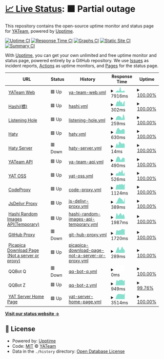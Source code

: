 # [📈 Live Status](https://status.yatserver.com): <!--live status--> **🟧 Partial outage**

This repository contains the open-source uptime monitor and status page for [YATeam](https://www.yateam.cc), powered by [Upptime](https://github.com/upptime/upptime).

[![Uptime CI](https://github.com/YAT-Publish/status/workflows/Uptime%20CI/badge.svg)](https://github.com/YAT-Publish/status/actions?query=workflow%3A%22Uptime+CI%22)
[![Response Time CI](https://github.com/YAT-Publish/status/workflows/Response%20Time%20CI/badge.svg)](https://github.com/YAT-Publish/status/actions?query=workflow%3A%22Response+Time+CI%22)
[![Graphs CI](https://github.com/YAT-Publish/status/workflows/Graphs%20CI/badge.svg)](https://github.com/YAT-Publish/status/actions?query=workflow%3A%22Graphs+CI%22)
[![Static Site CI](https://github.com/YAT-Publish/status/workflows/Static%20Site%20CI/badge.svg)](https://github.com/YAT-Publish/status/actions?query=workflow%3A%22Static+Site+CI%22)
[![Summary CI](https://github.com/YAT-Publish/status/workflows/Summary%20CI/badge.svg)](https://github.com/YAT-Publish/status/actions?query=workflow%3A%22Summary+CI%22)

With [Upptime](https://upptime.js.org), you can get your own unlimited and free uptime monitor and status page, powered entirely by a GitHub repository. We use [Issues](https://github.com/YAT-Publish/status/issues) as incident reports, [Actions](https://github.com/YAT-Publish/status/actions) as uptime monitors, and [Pages](https://status.yatserver.com) for the status page.

<!--start: status pages-->
<!-- This summary is generated by Upptime (https://github.com/upptime/upptime) -->
<!-- Do not edit this manually, your changes will be overwritten -->
<!-- prettier-ignore -->
| URL | Status | History | Response Time | Uptime |
| --- | ------ | ------- | ------------- | ------ |
| <img alt="" src="https://img.yateam.cc/img/2023/10/16/favicon7005329596a0b1b1.png" height="13"> [YATeam Web](https://www.yateam.cc) | 🟩 Up | [ya-team-web.yml](https://github.com/YAT-Publish/status/commits/HEAD/history/ya-team-web.yml) | <details><summary><img alt="Response time graph" src="./graphs/ya-team-web/response-time-week.png" height="20"> 7916ms</summary><br><a href="https://status.yatserver.com/history/ya-team-web"><img alt="Response time 835" src="https://img.shields.io/endpoint?url=https%3A%2F%2Fraw.githubusercontent.com%2FYAT-Publish%2Fstatus%2FHEAD%2Fapi%2Fya-team-web%2Fresponse-time.json"></a><br><a href="https://status.yatserver.com/history/ya-team-web"><img alt="24-hour response time 5686" src="https://img.shields.io/endpoint?url=https%3A%2F%2Fraw.githubusercontent.com%2FYAT-Publish%2Fstatus%2FHEAD%2Fapi%2Fya-team-web%2Fresponse-time-day.json"></a><br><a href="https://status.yatserver.com/history/ya-team-web"><img alt="7-day response time 7916" src="https://img.shields.io/endpoint?url=https%3A%2F%2Fraw.githubusercontent.com%2FYAT-Publish%2Fstatus%2FHEAD%2Fapi%2Fya-team-web%2Fresponse-time-week.json"></a><br><a href="https://status.yatserver.com/history/ya-team-web"><img alt="30-day response time 4890" src="https://img.shields.io/endpoint?url=https%3A%2F%2Fraw.githubusercontent.com%2FYAT-Publish%2Fstatus%2FHEAD%2Fapi%2Fya-team-web%2Fresponse-time-month.json"></a><br><a href="https://status.yatserver.com/history/ya-team-web"><img alt="1-year response time 835" src="https://img.shields.io/endpoint?url=https%3A%2F%2Fraw.githubusercontent.com%2FYAT-Publish%2Fstatus%2FHEAD%2Fapi%2Fya-team-web%2Fresponse-time-year.json"></a></details> | <details><summary><a href="https://status.yatserver.com/history/ya-team-web">100.00%</a></summary><a href="https://status.yatserver.com/history/ya-team-web"><img alt="All-time uptime 93.95%" src="https://img.shields.io/endpoint?url=https%3A%2F%2Fraw.githubusercontent.com%2FYAT-Publish%2Fstatus%2FHEAD%2Fapi%2Fya-team-web%2Fuptime.json"></a><br><a href="https://status.yatserver.com/history/ya-team-web"><img alt="24-hour uptime 100.00%" src="https://img.shields.io/endpoint?url=https%3A%2F%2Fraw.githubusercontent.com%2FYAT-Publish%2Fstatus%2FHEAD%2Fapi%2Fya-team-web%2Fuptime-day.json"></a><br><a href="https://status.yatserver.com/history/ya-team-web"><img alt="7-day uptime 100.00%" src="https://img.shields.io/endpoint?url=https%3A%2F%2Fraw.githubusercontent.com%2FYAT-Publish%2Fstatus%2FHEAD%2Fapi%2Fya-team-web%2Fuptime-week.json"></a><br><a href="https://status.yatserver.com/history/ya-team-web"><img alt="30-day uptime 75.04%" src="https://img.shields.io/endpoint?url=https%3A%2F%2Fraw.githubusercontent.com%2FYAT-Publish%2Fstatus%2FHEAD%2Fapi%2Fya-team-web%2Fuptime-month.json"></a><br><a href="https://status.yatserver.com/history/ya-team-web"><img alt="1-year uptime 93.95%" src="https://img.shields.io/endpoint?url=https%3A%2F%2Fraw.githubusercontent.com%2FYAT-Publish%2Fstatus%2FHEAD%2Fapi%2Fya-team-web%2Fuptime-year.json"></a></details>
| <img alt="" src="https://img.yateam.cc/img/2023/10/11/hashid59ff7816f045287ad29011a2a630e77.png" height="13"> [Hashi(橋)](https://hi.hashi.icu) | 🟩 Up | [hashi.yml](https://github.com/YAT-Publish/status/commits/HEAD/history/hashi.yml) | <details><summary><img alt="Response time graph" src="./graphs/hashi/response-time-week.png" height="20"> 302ms</summary><br><a href="https://status.yatserver.com/history/hashi"><img alt="Response time 505" src="https://img.shields.io/endpoint?url=https%3A%2F%2Fraw.githubusercontent.com%2FYAT-Publish%2Fstatus%2FHEAD%2Fapi%2Fhashi%2Fresponse-time.json"></a><br><a href="https://status.yatserver.com/history/hashi"><img alt="24-hour response time 387" src="https://img.shields.io/endpoint?url=https%3A%2F%2Fraw.githubusercontent.com%2FYAT-Publish%2Fstatus%2FHEAD%2Fapi%2Fhashi%2Fresponse-time-day.json"></a><br><a href="https://status.yatserver.com/history/hashi"><img alt="7-day response time 302" src="https://img.shields.io/endpoint?url=https%3A%2F%2Fraw.githubusercontent.com%2FYAT-Publish%2Fstatus%2FHEAD%2Fapi%2Fhashi%2Fresponse-time-week.json"></a><br><a href="https://status.yatserver.com/history/hashi"><img alt="30-day response time 388" src="https://img.shields.io/endpoint?url=https%3A%2F%2Fraw.githubusercontent.com%2FYAT-Publish%2Fstatus%2FHEAD%2Fapi%2Fhashi%2Fresponse-time-month.json"></a><br><a href="https://status.yatserver.com/history/hashi"><img alt="1-year response time 505" src="https://img.shields.io/endpoint?url=https%3A%2F%2Fraw.githubusercontent.com%2FYAT-Publish%2Fstatus%2FHEAD%2Fapi%2Fhashi%2Fresponse-time-year.json"></a></details> | <details><summary><a href="https://status.yatserver.com/history/hashi">100.00%</a></summary><a href="https://status.yatserver.com/history/hashi"><img alt="All-time uptime 98.78%" src="https://img.shields.io/endpoint?url=https%3A%2F%2Fraw.githubusercontent.com%2FYAT-Publish%2Fstatus%2FHEAD%2Fapi%2Fhashi%2Fuptime.json"></a><br><a href="https://status.yatserver.com/history/hashi"><img alt="24-hour uptime 100.00%" src="https://img.shields.io/endpoint?url=https%3A%2F%2Fraw.githubusercontent.com%2FYAT-Publish%2Fstatus%2FHEAD%2Fapi%2Fhashi%2Fuptime-day.json"></a><br><a href="https://status.yatserver.com/history/hashi"><img alt="7-day uptime 100.00%" src="https://img.shields.io/endpoint?url=https%3A%2F%2Fraw.githubusercontent.com%2FYAT-Publish%2Fstatus%2FHEAD%2Fapi%2Fhashi%2Fuptime-week.json"></a><br><a href="https://status.yatserver.com/history/hashi"><img alt="30-day uptime 93.52%" src="https://img.shields.io/endpoint?url=https%3A%2F%2Fraw.githubusercontent.com%2FYAT-Publish%2Fstatus%2FHEAD%2Fapi%2Fhashi%2Fuptime-month.json"></a><br><a href="https://status.yatserver.com/history/hashi"><img alt="1-year uptime 98.78%" src="https://img.shields.io/endpoint?url=https%3A%2F%2Fraw.githubusercontent.com%2FYAT-Publish%2Fstatus%2FHEAD%2Fapi%2Fhashi%2Fuptime-year.json"></a></details>
| <img alt="" src="https://img.yateam.cc/img/2023/10/11/hashid59ff7816f045287ad29011a2a630e77.png" height="13"> [Listening Hole](https://hole.hashi.icu) | 🟩 Up | [listening-hole.yml](https://github.com/YAT-Publish/status/commits/HEAD/history/listening-hole.yml) | <details><summary><img alt="Response time graph" src="./graphs/listening-hole/response-time-week.png" height="20"> 259ms</summary><br><a href="https://status.yatserver.com/history/listening-hole"><img alt="Response time 257" src="https://img.shields.io/endpoint?url=https%3A%2F%2Fraw.githubusercontent.com%2FYAT-Publish%2Fstatus%2FHEAD%2Fapi%2Flistening-hole%2Fresponse-time.json"></a><br><a href="https://status.yatserver.com/history/listening-hole"><img alt="24-hour response time 149" src="https://img.shields.io/endpoint?url=https%3A%2F%2Fraw.githubusercontent.com%2FYAT-Publish%2Fstatus%2FHEAD%2Fapi%2Flistening-hole%2Fresponse-time-day.json"></a><br><a href="https://status.yatserver.com/history/listening-hole"><img alt="7-day response time 259" src="https://img.shields.io/endpoint?url=https%3A%2F%2Fraw.githubusercontent.com%2FYAT-Publish%2Fstatus%2FHEAD%2Fapi%2Flistening-hole%2Fresponse-time-week.json"></a><br><a href="https://status.yatserver.com/history/listening-hole"><img alt="30-day response time 302" src="https://img.shields.io/endpoint?url=https%3A%2F%2Fraw.githubusercontent.com%2FYAT-Publish%2Fstatus%2FHEAD%2Fapi%2Flistening-hole%2Fresponse-time-month.json"></a><br><a href="https://status.yatserver.com/history/listening-hole"><img alt="1-year response time 257" src="https://img.shields.io/endpoint?url=https%3A%2F%2Fraw.githubusercontent.com%2FYAT-Publish%2Fstatus%2FHEAD%2Fapi%2Flistening-hole%2Fresponse-time-year.json"></a></details> | <details><summary><a href="https://status.yatserver.com/history/listening-hole">100.00%</a></summary><a href="https://status.yatserver.com/history/listening-hole"><img alt="All-time uptime 95.77%" src="https://img.shields.io/endpoint?url=https%3A%2F%2Fraw.githubusercontent.com%2FYAT-Publish%2Fstatus%2FHEAD%2Fapi%2Flistening-hole%2Fuptime.json"></a><br><a href="https://status.yatserver.com/history/listening-hole"><img alt="24-hour uptime 100.00%" src="https://img.shields.io/endpoint?url=https%3A%2F%2Fraw.githubusercontent.com%2FYAT-Publish%2Fstatus%2FHEAD%2Fapi%2Flistening-hole%2Fuptime-day.json"></a><br><a href="https://status.yatserver.com/history/listening-hole"><img alt="7-day uptime 100.00%" src="https://img.shields.io/endpoint?url=https%3A%2F%2Fraw.githubusercontent.com%2FYAT-Publish%2Fstatus%2FHEAD%2Fapi%2Flistening-hole%2Fuptime-week.json"></a><br><a href="https://status.yatserver.com/history/listening-hole"><img alt="30-day uptime 86.74%" src="https://img.shields.io/endpoint?url=https%3A%2F%2Fraw.githubusercontent.com%2FYAT-Publish%2Fstatus%2FHEAD%2Fapi%2Flistening-hole%2Fuptime-month.json"></a><br><a href="https://status.yatserver.com/history/listening-hole"><img alt="1-year uptime 95.77%" src="https://img.shields.io/endpoint?url=https%3A%2F%2Fraw.githubusercontent.com%2FYAT-Publish%2Fstatus%2FHEAD%2Fapi%2Flistening-hole%2Fuptime-year.json"></a></details>
| <img alt="" src="https://img.yateam.cc/img/2023/10/11/hashid59ff7816f045287ad29011a2a630e77.png" height="13"> [Haty](https://chat.hashi.sbs/img/element-icons/brands/github.de3b60e.svg) | 🟩 Up | [haty.yml](https://github.com/YAT-Publish/status/commits/HEAD/history/haty.yml) | <details><summary><img alt="Response time graph" src="./graphs/haty/response-time-week.png" height="20"> 630ms</summary><br><a href="https://status.yatserver.com/history/haty"><img alt="Response time 856" src="https://img.shields.io/endpoint?url=https%3A%2F%2Fraw.githubusercontent.com%2FYAT-Publish%2Fstatus%2FHEAD%2Fapi%2Fhaty%2Fresponse-time.json"></a><br><a href="https://status.yatserver.com/history/haty"><img alt="24-hour response time 525" src="https://img.shields.io/endpoint?url=https%3A%2F%2Fraw.githubusercontent.com%2FYAT-Publish%2Fstatus%2FHEAD%2Fapi%2Fhaty%2Fresponse-time-day.json"></a><br><a href="https://status.yatserver.com/history/haty"><img alt="7-day response time 630" src="https://img.shields.io/endpoint?url=https%3A%2F%2Fraw.githubusercontent.com%2FYAT-Publish%2Fstatus%2FHEAD%2Fapi%2Fhaty%2Fresponse-time-week.json"></a><br><a href="https://status.yatserver.com/history/haty"><img alt="30-day response time 646" src="https://img.shields.io/endpoint?url=https%3A%2F%2Fraw.githubusercontent.com%2FYAT-Publish%2Fstatus%2FHEAD%2Fapi%2Fhaty%2Fresponse-time-month.json"></a><br><a href="https://status.yatserver.com/history/haty"><img alt="1-year response time 856" src="https://img.shields.io/endpoint?url=https%3A%2F%2Fraw.githubusercontent.com%2FYAT-Publish%2Fstatus%2FHEAD%2Fapi%2Fhaty%2Fresponse-time-year.json"></a></details> | <details><summary><a href="https://status.yatserver.com/history/haty">100.00%</a></summary><a href="https://status.yatserver.com/history/haty"><img alt="All-time uptime 92.33%" src="https://img.shields.io/endpoint?url=https%3A%2F%2Fraw.githubusercontent.com%2FYAT-Publish%2Fstatus%2FHEAD%2Fapi%2Fhaty%2Fuptime.json"></a><br><a href="https://status.yatserver.com/history/haty"><img alt="24-hour uptime 100.00%" src="https://img.shields.io/endpoint?url=https%3A%2F%2Fraw.githubusercontent.com%2FYAT-Publish%2Fstatus%2FHEAD%2Fapi%2Fhaty%2Fuptime-day.json"></a><br><a href="https://status.yatserver.com/history/haty"><img alt="7-day uptime 100.00%" src="https://img.shields.io/endpoint?url=https%3A%2F%2Fraw.githubusercontent.com%2FYAT-Publish%2Fstatus%2FHEAD%2Fapi%2Fhaty%2Fuptime-week.json"></a><br><a href="https://status.yatserver.com/history/haty"><img alt="30-day uptime 100.00%" src="https://img.shields.io/endpoint?url=https%3A%2F%2Fraw.githubusercontent.com%2FYAT-Publish%2Fstatus%2FHEAD%2Fapi%2Fhaty%2Fuptime-month.json"></a><br><a href="https://status.yatserver.com/history/haty"><img alt="1-year uptime 92.33%" src="https://img.shields.io/endpoint?url=https%3A%2F%2Fraw.githubusercontent.com%2FYAT-Publish%2Fstatus%2FHEAD%2Fapi%2Fhaty%2Fuptime-year.json"></a></details>
| <img alt="" src="https://img.yateam.cc/img/2023/10/11/hashid59ff7816f045287ad29011a2a630e77.png" height="13"> [Haty Server](https://chat.hashi.sbs) | 🟥 Down | [haty-server.yml](https://github.com/YAT-Publish/status/commits/HEAD/history/haty-server.yml) | <details><summary><img alt="Response time graph" src="./graphs/haty-server/response-time-week.png" height="20"> 14ms</summary><br><a href="https://status.yatserver.com/history/haty-server"><img alt="Response time 264" src="https://img.shields.io/endpoint?url=https%3A%2F%2Fraw.githubusercontent.com%2FYAT-Publish%2Fstatus%2FHEAD%2Fapi%2Fhaty-server%2Fresponse-time.json"></a><br><a href="https://status.yatserver.com/history/haty-server"><img alt="24-hour response time 11" src="https://img.shields.io/endpoint?url=https%3A%2F%2Fraw.githubusercontent.com%2FYAT-Publish%2Fstatus%2FHEAD%2Fapi%2Fhaty-server%2Fresponse-time-day.json"></a><br><a href="https://status.yatserver.com/history/haty-server"><img alt="7-day response time 14" src="https://img.shields.io/endpoint?url=https%3A%2F%2Fraw.githubusercontent.com%2FYAT-Publish%2Fstatus%2FHEAD%2Fapi%2Fhaty-server%2Fresponse-time-week.json"></a><br><a href="https://status.yatserver.com/history/haty-server"><img alt="30-day response time 106" src="https://img.shields.io/endpoint?url=https%3A%2F%2Fraw.githubusercontent.com%2FYAT-Publish%2Fstatus%2FHEAD%2Fapi%2Fhaty-server%2Fresponse-time-month.json"></a><br><a href="https://status.yatserver.com/history/haty-server"><img alt="1-year response time 264" src="https://img.shields.io/endpoint?url=https%3A%2F%2Fraw.githubusercontent.com%2FYAT-Publish%2Fstatus%2FHEAD%2Fapi%2Fhaty-server%2Fresponse-time-year.json"></a></details> | <details><summary><a href="https://status.yatserver.com/history/haty-server">100.00%</a></summary><a href="https://status.yatserver.com/history/haty-server"><img alt="All-time uptime 98.52%" src="https://img.shields.io/endpoint?url=https%3A%2F%2Fraw.githubusercontent.com%2FYAT-Publish%2Fstatus%2FHEAD%2Fapi%2Fhaty-server%2Fuptime.json"></a><br><a href="https://status.yatserver.com/history/haty-server"><img alt="24-hour uptime 100.00%" src="https://img.shields.io/endpoint?url=https%3A%2F%2Fraw.githubusercontent.com%2FYAT-Publish%2Fstatus%2FHEAD%2Fapi%2Fhaty-server%2Fuptime-day.json"></a><br><a href="https://status.yatserver.com/history/haty-server"><img alt="7-day uptime 100.00%" src="https://img.shields.io/endpoint?url=https%3A%2F%2Fraw.githubusercontent.com%2FYAT-Publish%2Fstatus%2FHEAD%2Fapi%2Fhaty-server%2Fuptime-week.json"></a><br><a href="https://status.yatserver.com/history/haty-server"><img alt="30-day uptime 100.00%" src="https://img.shields.io/endpoint?url=https%3A%2F%2Fraw.githubusercontent.com%2FYAT-Publish%2Fstatus%2FHEAD%2Fapi%2Fhaty-server%2Fuptime-month.json"></a><br><a href="https://status.yatserver.com/history/haty-server"><img alt="1-year uptime 98.52%" src="https://img.shields.io/endpoint?url=https%3A%2F%2Fraw.githubusercontent.com%2FYAT-Publish%2Fstatus%2FHEAD%2Fapi%2Fhaty-server%2Fuptime-year.json"></a></details>
| <img alt="" src="https://img.yateam.cc/img/2023/10/16/favicon7005329596a0b1b1.png" height="13"> [YATeam API](https://api.yateam.cc) | 🟩 Up | [ya-team-api.yml](https://github.com/YAT-Publish/status/commits/HEAD/history/ya-team-api.yml) | <details><summary><img alt="Response time graph" src="./graphs/ya-team-api/response-time-week.png" height="20"> 490ms</summary><br><a href="https://status.yatserver.com/history/ya-team-api"><img alt="Response time 327" src="https://img.shields.io/endpoint?url=https%3A%2F%2Fraw.githubusercontent.com%2FYAT-Publish%2Fstatus%2FHEAD%2Fapi%2Fya-team-api%2Fresponse-time.json"></a><br><a href="https://status.yatserver.com/history/ya-team-api"><img alt="24-hour response time 414" src="https://img.shields.io/endpoint?url=https%3A%2F%2Fraw.githubusercontent.com%2FYAT-Publish%2Fstatus%2FHEAD%2Fapi%2Fya-team-api%2Fresponse-time-day.json"></a><br><a href="https://status.yatserver.com/history/ya-team-api"><img alt="7-day response time 490" src="https://img.shields.io/endpoint?url=https%3A%2F%2Fraw.githubusercontent.com%2FYAT-Publish%2Fstatus%2FHEAD%2Fapi%2Fya-team-api%2Fresponse-time-week.json"></a><br><a href="https://status.yatserver.com/history/ya-team-api"><img alt="30-day response time 483" src="https://img.shields.io/endpoint?url=https%3A%2F%2Fraw.githubusercontent.com%2FYAT-Publish%2Fstatus%2FHEAD%2Fapi%2Fya-team-api%2Fresponse-time-month.json"></a><br><a href="https://status.yatserver.com/history/ya-team-api"><img alt="1-year response time 327" src="https://img.shields.io/endpoint?url=https%3A%2F%2Fraw.githubusercontent.com%2FYAT-Publish%2Fstatus%2FHEAD%2Fapi%2Fya-team-api%2Fresponse-time-year.json"></a></details> | <details><summary><a href="https://status.yatserver.com/history/ya-team-api">100.00%</a></summary><a href="https://status.yatserver.com/history/ya-team-api"><img alt="All-time uptime 95.04%" src="https://img.shields.io/endpoint?url=https%3A%2F%2Fraw.githubusercontent.com%2FYAT-Publish%2Fstatus%2FHEAD%2Fapi%2Fya-team-api%2Fuptime.json"></a><br><a href="https://status.yatserver.com/history/ya-team-api"><img alt="24-hour uptime 100.00%" src="https://img.shields.io/endpoint?url=https%3A%2F%2Fraw.githubusercontent.com%2FYAT-Publish%2Fstatus%2FHEAD%2Fapi%2Fya-team-api%2Fuptime-day.json"></a><br><a href="https://status.yatserver.com/history/ya-team-api"><img alt="7-day uptime 100.00%" src="https://img.shields.io/endpoint?url=https%3A%2F%2Fraw.githubusercontent.com%2FYAT-Publish%2Fstatus%2FHEAD%2Fapi%2Fya-team-api%2Fuptime-week.json"></a><br><a href="https://status.yatserver.com/history/ya-team-api"><img alt="30-day uptime 86.72%" src="https://img.shields.io/endpoint?url=https%3A%2F%2Fraw.githubusercontent.com%2FYAT-Publish%2Fstatus%2FHEAD%2Fapi%2Fya-team-api%2Fuptime-month.json"></a><br><a href="https://status.yatserver.com/history/ya-team-api"><img alt="1-year uptime 95.04%" src="https://img.shields.io/endpoint?url=https%3A%2F%2Fraw.githubusercontent.com%2FYAT-Publish%2Fstatus%2FHEAD%2Fapi%2Fya-team-api%2Fuptime-year.json"></a></details>
| <img alt="" src="https://img.yateam.cc/img/2023/10/16/favicon7005329596a0b1b1.png" height="13"> [YAT OSS](https://files.yatserver.com/hashi-next/hashi/25e94b33-e005-400a-919e-73202ab40b0d.webp) | 🟩 Up | [yat-oss.yml](https://github.com/YAT-Publish/status/commits/HEAD/history/yat-oss.yml) | <details><summary><img alt="Response time graph" src="./graphs/yat-oss/response-time-week.png" height="20"> 526ms</summary><br><a href="https://status.yatserver.com/history/yat-oss"><img alt="Response time 265" src="https://img.shields.io/endpoint?url=https%3A%2F%2Fraw.githubusercontent.com%2FYAT-Publish%2Fstatus%2FHEAD%2Fapi%2Fyat-oss%2Fresponse-time.json"></a><br><a href="https://status.yatserver.com/history/yat-oss"><img alt="24-hour response time 540" src="https://img.shields.io/endpoint?url=https%3A%2F%2Fraw.githubusercontent.com%2FYAT-Publish%2Fstatus%2FHEAD%2Fapi%2Fyat-oss%2Fresponse-time-day.json"></a><br><a href="https://status.yatserver.com/history/yat-oss"><img alt="7-day response time 526" src="https://img.shields.io/endpoint?url=https%3A%2F%2Fraw.githubusercontent.com%2FYAT-Publish%2Fstatus%2FHEAD%2Fapi%2Fyat-oss%2Fresponse-time-week.json"></a><br><a href="https://status.yatserver.com/history/yat-oss"><img alt="30-day response time 391" src="https://img.shields.io/endpoint?url=https%3A%2F%2Fraw.githubusercontent.com%2FYAT-Publish%2Fstatus%2FHEAD%2Fapi%2Fyat-oss%2Fresponse-time-month.json"></a><br><a href="https://status.yatserver.com/history/yat-oss"><img alt="1-year response time 265" src="https://img.shields.io/endpoint?url=https%3A%2F%2Fraw.githubusercontent.com%2FYAT-Publish%2Fstatus%2FHEAD%2Fapi%2Fyat-oss%2Fresponse-time-year.json"></a></details> | <details><summary><a href="https://status.yatserver.com/history/yat-oss">100.00%</a></summary><a href="https://status.yatserver.com/history/yat-oss"><img alt="All-time uptime 99.99%" src="https://img.shields.io/endpoint?url=https%3A%2F%2Fraw.githubusercontent.com%2FYAT-Publish%2Fstatus%2FHEAD%2Fapi%2Fyat-oss%2Fuptime.json"></a><br><a href="https://status.yatserver.com/history/yat-oss"><img alt="24-hour uptime 100.00%" src="https://img.shields.io/endpoint?url=https%3A%2F%2Fraw.githubusercontent.com%2FYAT-Publish%2Fstatus%2FHEAD%2Fapi%2Fyat-oss%2Fuptime-day.json"></a><br><a href="https://status.yatserver.com/history/yat-oss"><img alt="7-day uptime 100.00%" src="https://img.shields.io/endpoint?url=https%3A%2F%2Fraw.githubusercontent.com%2FYAT-Publish%2Fstatus%2FHEAD%2Fapi%2Fyat-oss%2Fuptime-week.json"></a><br><a href="https://status.yatserver.com/history/yat-oss"><img alt="30-day uptime 99.95%" src="https://img.shields.io/endpoint?url=https%3A%2F%2Fraw.githubusercontent.com%2FYAT-Publish%2Fstatus%2FHEAD%2Fapi%2Fyat-oss%2Fuptime-month.json"></a><br><a href="https://status.yatserver.com/history/yat-oss"><img alt="1-year uptime 99.99%" src="https://img.shields.io/endpoint?url=https%3A%2F%2Fraw.githubusercontent.com%2FYAT-Publish%2Fstatus%2FHEAD%2Fapi%2Fyat-oss%2Fuptime-year.json"></a></details>
| <img alt="" src="https://img.yateam.cc/img/2023/10/16/favicon7005329596a0b1b1.png" height="13"> [CodeProxy](https://codeproxy.net) | 🟩 Up | [code-proxy.yml](https://github.com/YAT-Publish/status/commits/HEAD/history/code-proxy.yml) | <details><summary><img alt="Response time graph" src="./graphs/code-proxy/response-time-week.png" height="20"> 1124ms</summary><br><a href="https://status.yatserver.com/history/code-proxy"><img alt="Response time 1584" src="https://img.shields.io/endpoint?url=https%3A%2F%2Fraw.githubusercontent.com%2FYAT-Publish%2Fstatus%2FHEAD%2Fapi%2Fcode-proxy%2Fresponse-time.json"></a><br><a href="https://status.yatserver.com/history/code-proxy"><img alt="24-hour response time 1277" src="https://img.shields.io/endpoint?url=https%3A%2F%2Fraw.githubusercontent.com%2FYAT-Publish%2Fstatus%2FHEAD%2Fapi%2Fcode-proxy%2Fresponse-time-day.json"></a><br><a href="https://status.yatserver.com/history/code-proxy"><img alt="7-day response time 1124" src="https://img.shields.io/endpoint?url=https%3A%2F%2Fraw.githubusercontent.com%2FYAT-Publish%2Fstatus%2FHEAD%2Fapi%2Fcode-proxy%2Fresponse-time-week.json"></a><br><a href="https://status.yatserver.com/history/code-proxy"><img alt="30-day response time 1247" src="https://img.shields.io/endpoint?url=https%3A%2F%2Fraw.githubusercontent.com%2FYAT-Publish%2Fstatus%2FHEAD%2Fapi%2Fcode-proxy%2Fresponse-time-month.json"></a><br><a href="https://status.yatserver.com/history/code-proxy"><img alt="1-year response time 1584" src="https://img.shields.io/endpoint?url=https%3A%2F%2Fraw.githubusercontent.com%2FYAT-Publish%2Fstatus%2FHEAD%2Fapi%2Fcode-proxy%2Fresponse-time-year.json"></a></details> | <details><summary><a href="https://status.yatserver.com/history/code-proxy">100.00%</a></summary><a href="https://status.yatserver.com/history/code-proxy"><img alt="All-time uptime 97.28%" src="https://img.shields.io/endpoint?url=https%3A%2F%2Fraw.githubusercontent.com%2FYAT-Publish%2Fstatus%2FHEAD%2Fapi%2Fcode-proxy%2Fuptime.json"></a><br><a href="https://status.yatserver.com/history/code-proxy"><img alt="24-hour uptime 100.00%" src="https://img.shields.io/endpoint?url=https%3A%2F%2Fraw.githubusercontent.com%2FYAT-Publish%2Fstatus%2FHEAD%2Fapi%2Fcode-proxy%2Fuptime-day.json"></a><br><a href="https://status.yatserver.com/history/code-proxy"><img alt="7-day uptime 100.00%" src="https://img.shields.io/endpoint?url=https%3A%2F%2Fraw.githubusercontent.com%2FYAT-Publish%2Fstatus%2FHEAD%2Fapi%2Fcode-proxy%2Fuptime-week.json"></a><br><a href="https://status.yatserver.com/history/code-proxy"><img alt="30-day uptime 93.32%" src="https://img.shields.io/endpoint?url=https%3A%2F%2Fraw.githubusercontent.com%2FYAT-Publish%2Fstatus%2FHEAD%2Fapi%2Fcode-proxy%2Fuptime-month.json"></a><br><a href="https://status.yatserver.com/history/code-proxy"><img alt="1-year uptime 97.28%" src="https://img.shields.io/endpoint?url=https%3A%2F%2Fraw.githubusercontent.com%2FYAT-Publish%2Fstatus%2FHEAD%2Fapi%2Fcode-proxy%2Fuptime-year.json"></a></details>
| <img alt="" src="https://www.jsdelivr.com/icon_256x256.png" height="13"> [JsDelivr Proxy](https://jsd.yatserver.com/gh/YAT-Publish/status@master/replace.js) | 🟩 Up | [js-delivr-proxy.yml](https://github.com/YAT-Publish/status/commits/HEAD/history/js-delivr-proxy.yml) | <details><summary><img alt="Response time graph" src="./graphs/js-delivr-proxy/response-time-week.png" height="20"> 389ms</summary><br><a href="https://status.yatserver.com/history/js-delivr-proxy"><img alt="Response time 586" src="https://img.shields.io/endpoint?url=https%3A%2F%2Fraw.githubusercontent.com%2FYAT-Publish%2Fstatus%2FHEAD%2Fapi%2Fjs-delivr-proxy%2Fresponse-time.json"></a><br><a href="https://status.yatserver.com/history/js-delivr-proxy"><img alt="24-hour response time 559" src="https://img.shields.io/endpoint?url=https%3A%2F%2Fraw.githubusercontent.com%2FYAT-Publish%2Fstatus%2FHEAD%2Fapi%2Fjs-delivr-proxy%2Fresponse-time-day.json"></a><br><a href="https://status.yatserver.com/history/js-delivr-proxy"><img alt="7-day response time 389" src="https://img.shields.io/endpoint?url=https%3A%2F%2Fraw.githubusercontent.com%2FYAT-Publish%2Fstatus%2FHEAD%2Fapi%2Fjs-delivr-proxy%2Fresponse-time-week.json"></a><br><a href="https://status.yatserver.com/history/js-delivr-proxy"><img alt="30-day response time 1060" src="https://img.shields.io/endpoint?url=https%3A%2F%2Fraw.githubusercontent.com%2FYAT-Publish%2Fstatus%2FHEAD%2Fapi%2Fjs-delivr-proxy%2Fresponse-time-month.json"></a><br><a href="https://status.yatserver.com/history/js-delivr-proxy"><img alt="1-year response time 586" src="https://img.shields.io/endpoint?url=https%3A%2F%2Fraw.githubusercontent.com%2FYAT-Publish%2Fstatus%2FHEAD%2Fapi%2Fjs-delivr-proxy%2Fresponse-time-year.json"></a></details> | <details><summary><a href="https://status.yatserver.com/history/js-delivr-proxy">100.00%</a></summary><a href="https://status.yatserver.com/history/js-delivr-proxy"><img alt="All-time uptime 99.27%" src="https://img.shields.io/endpoint?url=https%3A%2F%2Fraw.githubusercontent.com%2FYAT-Publish%2Fstatus%2FHEAD%2Fapi%2Fjs-delivr-proxy%2Fuptime.json"></a><br><a href="https://status.yatserver.com/history/js-delivr-proxy"><img alt="24-hour uptime 100.00%" src="https://img.shields.io/endpoint?url=https%3A%2F%2Fraw.githubusercontent.com%2FYAT-Publish%2Fstatus%2FHEAD%2Fapi%2Fjs-delivr-proxy%2Fuptime-day.json"></a><br><a href="https://status.yatserver.com/history/js-delivr-proxy"><img alt="7-day uptime 100.00%" src="https://img.shields.io/endpoint?url=https%3A%2F%2Fraw.githubusercontent.com%2FYAT-Publish%2Fstatus%2FHEAD%2Fapi%2Fjs-delivr-proxy%2Fuptime-week.json"></a><br><a href="https://status.yatserver.com/history/js-delivr-proxy"><img alt="30-day uptime 95.28%" src="https://img.shields.io/endpoint?url=https%3A%2F%2Fraw.githubusercontent.com%2FYAT-Publish%2Fstatus%2FHEAD%2Fapi%2Fjs-delivr-proxy%2Fuptime-month.json"></a><br><a href="https://status.yatserver.com/history/js-delivr-proxy"><img alt="1-year uptime 99.27%" src="https://img.shields.io/endpoint?url=https%3A%2F%2Fraw.githubusercontent.com%2FYAT-Publish%2Fstatus%2FHEAD%2Fapi%2Fjs-delivr-proxy%2Fuptime-year.json"></a></details>
| <img alt="" src="https://cdn.iloli.love/loliapi.com/img/favicon.ico" height="13"> [Hashi Random Images API(Temporary)](https://www.loliapi.com/acg) | 🟩 Up | [hashi-random-images-api-temporary.yml](https://github.com/YAT-Publish/status/commits/HEAD/history/hashi-random-images-api-temporary.yml) | <details><summary><img alt="Response time graph" src="./graphs/hashi-random-images-api-temporary/response-time-week.png" height="20"> 1987ms</summary><br><a href="https://status.yatserver.com/history/hashi-random-images-api-temporary"><img alt="Response time 1948" src="https://img.shields.io/endpoint?url=https%3A%2F%2Fraw.githubusercontent.com%2FYAT-Publish%2Fstatus%2FHEAD%2Fapi%2Fhashi-random-images-api-temporary%2Fresponse-time.json"></a><br><a href="https://status.yatserver.com/history/hashi-random-images-api-temporary"><img alt="24-hour response time 787" src="https://img.shields.io/endpoint?url=https%3A%2F%2Fraw.githubusercontent.com%2FYAT-Publish%2Fstatus%2FHEAD%2Fapi%2Fhashi-random-images-api-temporary%2Fresponse-time-day.json"></a><br><a href="https://status.yatserver.com/history/hashi-random-images-api-temporary"><img alt="7-day response time 1987" src="https://img.shields.io/endpoint?url=https%3A%2F%2Fraw.githubusercontent.com%2FYAT-Publish%2Fstatus%2FHEAD%2Fapi%2Fhashi-random-images-api-temporary%2Fresponse-time-week.json"></a><br><a href="https://status.yatserver.com/history/hashi-random-images-api-temporary"><img alt="30-day response time 2248" src="https://img.shields.io/endpoint?url=https%3A%2F%2Fraw.githubusercontent.com%2FYAT-Publish%2Fstatus%2FHEAD%2Fapi%2Fhashi-random-images-api-temporary%2Fresponse-time-month.json"></a><br><a href="https://status.yatserver.com/history/hashi-random-images-api-temporary"><img alt="1-year response time 1948" src="https://img.shields.io/endpoint?url=https%3A%2F%2Fraw.githubusercontent.com%2FYAT-Publish%2Fstatus%2FHEAD%2Fapi%2Fhashi-random-images-api-temporary%2Fresponse-time-year.json"></a></details> | <details><summary><a href="https://status.yatserver.com/history/hashi-random-images-api-temporary">100.00%</a></summary><a href="https://status.yatserver.com/history/hashi-random-images-api-temporary"><img alt="All-time uptime 99.97%" src="https://img.shields.io/endpoint?url=https%3A%2F%2Fraw.githubusercontent.com%2FYAT-Publish%2Fstatus%2FHEAD%2Fapi%2Fhashi-random-images-api-temporary%2Fuptime.json"></a><br><a href="https://status.yatserver.com/history/hashi-random-images-api-temporary"><img alt="24-hour uptime 100.00%" src="https://img.shields.io/endpoint?url=https%3A%2F%2Fraw.githubusercontent.com%2FYAT-Publish%2Fstatus%2FHEAD%2Fapi%2Fhashi-random-images-api-temporary%2Fuptime-day.json"></a><br><a href="https://status.yatserver.com/history/hashi-random-images-api-temporary"><img alt="7-day uptime 100.00%" src="https://img.shields.io/endpoint?url=https%3A%2F%2Fraw.githubusercontent.com%2FYAT-Publish%2Fstatus%2FHEAD%2Fapi%2Fhashi-random-images-api-temporary%2Fuptime-week.json"></a><br><a href="https://status.yatserver.com/history/hashi-random-images-api-temporary"><img alt="30-day uptime 100.00%" src="https://img.shields.io/endpoint?url=https%3A%2F%2Fraw.githubusercontent.com%2FYAT-Publish%2Fstatus%2FHEAD%2Fapi%2Fhashi-random-images-api-temporary%2Fuptime-month.json"></a><br><a href="https://status.yatserver.com/history/hashi-random-images-api-temporary"><img alt="1-year uptime 99.97%" src="https://img.shields.io/endpoint?url=https%3A%2F%2Fraw.githubusercontent.com%2FYAT-Publish%2Fstatus%2FHEAD%2Fapi%2Fhashi-random-images-api-temporary%2Fuptime-year.json"></a></details>
| <img alt="" src="https://github.com/fluidicon.png" height="13"> [GitHub Proxy](https://git.codeproxy.net) | 🟥 Down | [git-hub-proxy.yml](https://github.com/YAT-Publish/status/commits/HEAD/history/git-hub-proxy.yml) | <details><summary><img alt="Response time graph" src="./graphs/git-hub-proxy/response-time-week.png" height="20"> 1720ms</summary><br><a href="https://status.yatserver.com/history/git-hub-proxy"><img alt="Response time 1626" src="https://img.shields.io/endpoint?url=https%3A%2F%2Fraw.githubusercontent.com%2FYAT-Publish%2Fstatus%2FHEAD%2Fapi%2Fgit-hub-proxy%2Fresponse-time.json"></a><br><a href="https://status.yatserver.com/history/git-hub-proxy"><img alt="24-hour response time 2207" src="https://img.shields.io/endpoint?url=https%3A%2F%2Fraw.githubusercontent.com%2FYAT-Publish%2Fstatus%2FHEAD%2Fapi%2Fgit-hub-proxy%2Fresponse-time-day.json"></a><br><a href="https://status.yatserver.com/history/git-hub-proxy"><img alt="7-day response time 1720" src="https://img.shields.io/endpoint?url=https%3A%2F%2Fraw.githubusercontent.com%2FYAT-Publish%2Fstatus%2FHEAD%2Fapi%2Fgit-hub-proxy%2Fresponse-time-week.json"></a><br><a href="https://status.yatserver.com/history/git-hub-proxy"><img alt="30-day response time 1516" src="https://img.shields.io/endpoint?url=https%3A%2F%2Fraw.githubusercontent.com%2FYAT-Publish%2Fstatus%2FHEAD%2Fapi%2Fgit-hub-proxy%2Fresponse-time-month.json"></a><br><a href="https://status.yatserver.com/history/git-hub-proxy"><img alt="1-year response time 1626" src="https://img.shields.io/endpoint?url=https%3A%2F%2Fraw.githubusercontent.com%2FYAT-Publish%2Fstatus%2FHEAD%2Fapi%2Fgit-hub-proxy%2Fresponse-time-year.json"></a></details> | <details><summary><a href="https://status.yatserver.com/history/git-hub-proxy">100.00%</a></summary><a href="https://status.yatserver.com/history/git-hub-proxy"><img alt="All-time uptime 99.51%" src="https://img.shields.io/endpoint?url=https%3A%2F%2Fraw.githubusercontent.com%2FYAT-Publish%2Fstatus%2FHEAD%2Fapi%2Fgit-hub-proxy%2Fuptime.json"></a><br><a href="https://status.yatserver.com/history/git-hub-proxy"><img alt="24-hour uptime 99.97%" src="https://img.shields.io/endpoint?url=https%3A%2F%2Fraw.githubusercontent.com%2FYAT-Publish%2Fstatus%2FHEAD%2Fapi%2Fgit-hub-proxy%2Fuptime-day.json"></a><br><a href="https://status.yatserver.com/history/git-hub-proxy"><img alt="7-day uptime 100.00%" src="https://img.shields.io/endpoint?url=https%3A%2F%2Fraw.githubusercontent.com%2FYAT-Publish%2Fstatus%2FHEAD%2Fapi%2Fgit-hub-proxy%2Fuptime-week.json"></a><br><a href="https://status.yatserver.com/history/git-hub-proxy"><img alt="30-day uptime 98.06%" src="https://img.shields.io/endpoint?url=https%3A%2F%2Fraw.githubusercontent.com%2FYAT-Publish%2Fstatus%2FHEAD%2Fapi%2Fgit-hub-proxy%2Fuptime-month.json"></a><br><a href="https://status.yatserver.com/history/git-hub-proxy"><img alt="1-year uptime 99.51%" src="https://img.shields.io/endpoint?url=https%3A%2F%2Fraw.githubusercontent.com%2FYAT-Publish%2Fstatus%2FHEAD%2Fapi%2Fgit-hub-proxy%2Fuptime-year.json"></a></details>
| <img alt="" src="https://picacg.yacg.asia/favicon.ico" height="13"> [Picapica Download Page (Not a server or proxy)](https://picacg.yacg.asia) | 🟩 Up | [picapica-download-page-not-a-server-or-proxy.yml](https://github.com/YAT-Publish/status/commits/HEAD/history/picapica-download-page-not-a-server-or-proxy.yml) | <details><summary><img alt="Response time graph" src="./graphs/picapica-download-page-not-a-server-or-proxy/response-time-week.png" height="20"> 289ms</summary><br><a href="https://status.yatserver.com/history/picapica-download-page-not-a-server-or-proxy"><img alt="Response time 580" src="https://img.shields.io/endpoint?url=https%3A%2F%2Fraw.githubusercontent.com%2FYAT-Publish%2Fstatus%2FHEAD%2Fapi%2Fpicapica-download-page-not-a-server-or-proxy%2Fresponse-time.json"></a><br><a href="https://status.yatserver.com/history/picapica-download-page-not-a-server-or-proxy"><img alt="24-hour response time 196" src="https://img.shields.io/endpoint?url=https%3A%2F%2Fraw.githubusercontent.com%2FYAT-Publish%2Fstatus%2FHEAD%2Fapi%2Fpicapica-download-page-not-a-server-or-proxy%2Fresponse-time-day.json"></a><br><a href="https://status.yatserver.com/history/picapica-download-page-not-a-server-or-proxy"><img alt="7-day response time 289" src="https://img.shields.io/endpoint?url=https%3A%2F%2Fraw.githubusercontent.com%2FYAT-Publish%2Fstatus%2FHEAD%2Fapi%2Fpicapica-download-page-not-a-server-or-proxy%2Fresponse-time-week.json"></a><br><a href="https://status.yatserver.com/history/picapica-download-page-not-a-server-or-proxy"><img alt="30-day response time 265" src="https://img.shields.io/endpoint?url=https%3A%2F%2Fraw.githubusercontent.com%2FYAT-Publish%2Fstatus%2FHEAD%2Fapi%2Fpicapica-download-page-not-a-server-or-proxy%2Fresponse-time-month.json"></a><br><a href="https://status.yatserver.com/history/picapica-download-page-not-a-server-or-proxy"><img alt="1-year response time 580" src="https://img.shields.io/endpoint?url=https%3A%2F%2Fraw.githubusercontent.com%2FYAT-Publish%2Fstatus%2FHEAD%2Fapi%2Fpicapica-download-page-not-a-server-or-proxy%2Fresponse-time-year.json"></a></details> | <details><summary><a href="https://status.yatserver.com/history/picapica-download-page-not-a-server-or-proxy">100.00%</a></summary><a href="https://status.yatserver.com/history/picapica-download-page-not-a-server-or-proxy"><img alt="All-time uptime 99.91%" src="https://img.shields.io/endpoint?url=https%3A%2F%2Fraw.githubusercontent.com%2FYAT-Publish%2Fstatus%2FHEAD%2Fapi%2Fpicapica-download-page-not-a-server-or-proxy%2Fuptime.json"></a><br><a href="https://status.yatserver.com/history/picapica-download-page-not-a-server-or-proxy"><img alt="24-hour uptime 100.00%" src="https://img.shields.io/endpoint?url=https%3A%2F%2Fraw.githubusercontent.com%2FYAT-Publish%2Fstatus%2FHEAD%2Fapi%2Fpicapica-download-page-not-a-server-or-proxy%2Fuptime-day.json"></a><br><a href="https://status.yatserver.com/history/picapica-download-page-not-a-server-or-proxy"><img alt="7-day uptime 100.00%" src="https://img.shields.io/endpoint?url=https%3A%2F%2Fraw.githubusercontent.com%2FYAT-Publish%2Fstatus%2FHEAD%2Fapi%2Fpicapica-download-page-not-a-server-or-proxy%2Fuptime-week.json"></a><br><a href="https://status.yatserver.com/history/picapica-download-page-not-a-server-or-proxy"><img alt="30-day uptime 100.00%" src="https://img.shields.io/endpoint?url=https%3A%2F%2Fraw.githubusercontent.com%2FYAT-Publish%2Fstatus%2FHEAD%2Fapi%2Fpicapica-download-page-not-a-server-or-proxy%2Fuptime-month.json"></a><br><a href="https://status.yatserver.com/history/picapica-download-page-not-a-server-or-proxy"><img alt="1-year uptime 99.91%" src="https://img.shields.io/endpoint?url=https%3A%2F%2Fraw.githubusercontent.com%2FYAT-Publish%2Fstatus%2FHEAD%2Fapi%2Fpicapica-download-page-not-a-server-or-proxy%2Fuptime-year.json"></a></details>
| <img alt="" src="https://qzonestyle.gtimg.cn/qzone/qzact/act/external/tiqq/logo.png" height="13"> QQBot Q | 🟥 Down | [qq-bot-q.yml](https://github.com/YAT-Publish/status/commits/HEAD/history/qq-bot-q.yml) | <details><summary><img alt="Response time graph" src="./graphs/qq-bot-q/response-time-week.png" height="20"> 0ms</summary><br><a href="https://status.yatserver.com/history/qq-bot-q"><img alt="Response time 0" src="https://img.shields.io/endpoint?url=https%3A%2F%2Fraw.githubusercontent.com%2FYAT-Publish%2Fstatus%2FHEAD%2Fapi%2Fqq-bot-q%2Fresponse-time.json"></a><br><a href="https://status.yatserver.com/history/qq-bot-q"><img alt="24-hour response time 0" src="https://img.shields.io/endpoint?url=https%3A%2F%2Fraw.githubusercontent.com%2FYAT-Publish%2Fstatus%2FHEAD%2Fapi%2Fqq-bot-q%2Fresponse-time-day.json"></a><br><a href="https://status.yatserver.com/history/qq-bot-q"><img alt="7-day response time 0" src="https://img.shields.io/endpoint?url=https%3A%2F%2Fraw.githubusercontent.com%2FYAT-Publish%2Fstatus%2FHEAD%2Fapi%2Fqq-bot-q%2Fresponse-time-week.json"></a><br><a href="https://status.yatserver.com/history/qq-bot-q"><img alt="30-day response time 0" src="https://img.shields.io/endpoint?url=https%3A%2F%2Fraw.githubusercontent.com%2FYAT-Publish%2Fstatus%2FHEAD%2Fapi%2Fqq-bot-q%2Fresponse-time-month.json"></a><br><a href="https://status.yatserver.com/history/qq-bot-q"><img alt="1-year response time 0" src="https://img.shields.io/endpoint?url=https%3A%2F%2Fraw.githubusercontent.com%2FYAT-Publish%2Fstatus%2FHEAD%2Fapi%2Fqq-bot-q%2Fresponse-time-year.json"></a></details> | <details><summary><a href="https://status.yatserver.com/history/qq-bot-q">100.00%</a></summary><a href="https://status.yatserver.com/history/qq-bot-q"><img alt="All-time uptime 99.99%" src="https://img.shields.io/endpoint?url=https%3A%2F%2Fraw.githubusercontent.com%2FYAT-Publish%2Fstatus%2FHEAD%2Fapi%2Fqq-bot-q%2Fuptime.json"></a><br><a href="https://status.yatserver.com/history/qq-bot-q"><img alt="24-hour uptime 100.00%" src="https://img.shields.io/endpoint?url=https%3A%2F%2Fraw.githubusercontent.com%2FYAT-Publish%2Fstatus%2FHEAD%2Fapi%2Fqq-bot-q%2Fuptime-day.json"></a><br><a href="https://status.yatserver.com/history/qq-bot-q"><img alt="7-day uptime 100.00%" src="https://img.shields.io/endpoint?url=https%3A%2F%2Fraw.githubusercontent.com%2FYAT-Publish%2Fstatus%2FHEAD%2Fapi%2Fqq-bot-q%2Fuptime-week.json"></a><br><a href="https://status.yatserver.com/history/qq-bot-q"><img alt="30-day uptime 100.00%" src="https://img.shields.io/endpoint?url=https%3A%2F%2Fraw.githubusercontent.com%2FYAT-Publish%2Fstatus%2FHEAD%2Fapi%2Fqq-bot-q%2Fuptime-month.json"></a><br><a href="https://status.yatserver.com/history/qq-bot-q"><img alt="1-year uptime 99.99%" src="https://img.shields.io/endpoint?url=https%3A%2F%2Fraw.githubusercontent.com%2FYAT-Publish%2Fstatus%2FHEAD%2Fapi%2Fqq-bot-q%2Fuptime-year.json"></a></details>
| <img alt="" src="https://qzonestyle.gtimg.cn/qzone/qzact/act/external/tiqq/logo.png" height="13"> QQBot Z | 🟩 Up | [qq-bot-z.yml](https://github.com/YAT-Publish/status/commits/HEAD/history/qq-bot-z.yml) | <details><summary><img alt="Response time graph" src="./graphs/qq-bot-z/response-time-week.png" height="20"> 949ms</summary><br><a href="https://status.yatserver.com/history/qq-bot-z"><img alt="Response time 904" src="https://img.shields.io/endpoint?url=https%3A%2F%2Fraw.githubusercontent.com%2FYAT-Publish%2Fstatus%2FHEAD%2Fapi%2Fqq-bot-z%2Fresponse-time.json"></a><br><a href="https://status.yatserver.com/history/qq-bot-z"><img alt="24-hour response time 932" src="https://img.shields.io/endpoint?url=https%3A%2F%2Fraw.githubusercontent.com%2FYAT-Publish%2Fstatus%2FHEAD%2Fapi%2Fqq-bot-z%2Fresponse-time-day.json"></a><br><a href="https://status.yatserver.com/history/qq-bot-z"><img alt="7-day response time 949" src="https://img.shields.io/endpoint?url=https%3A%2F%2Fraw.githubusercontent.com%2FYAT-Publish%2Fstatus%2FHEAD%2Fapi%2Fqq-bot-z%2Fresponse-time-week.json"></a><br><a href="https://status.yatserver.com/history/qq-bot-z"><img alt="30-day response time 963" src="https://img.shields.io/endpoint?url=https%3A%2F%2Fraw.githubusercontent.com%2FYAT-Publish%2Fstatus%2FHEAD%2Fapi%2Fqq-bot-z%2Fresponse-time-month.json"></a><br><a href="https://status.yatserver.com/history/qq-bot-z"><img alt="1-year response time 904" src="https://img.shields.io/endpoint?url=https%3A%2F%2Fraw.githubusercontent.com%2FYAT-Publish%2Fstatus%2FHEAD%2Fapi%2Fqq-bot-z%2Fresponse-time-year.json"></a></details> | <details><summary><a href="https://status.yatserver.com/history/qq-bot-z">99.76%</a></summary><a href="https://status.yatserver.com/history/qq-bot-z"><img alt="All-time uptime 94.17%" src="https://img.shields.io/endpoint?url=https%3A%2F%2Fraw.githubusercontent.com%2FYAT-Publish%2Fstatus%2FHEAD%2Fapi%2Fqq-bot-z%2Fuptime.json"></a><br><a href="https://status.yatserver.com/history/qq-bot-z"><img alt="24-hour uptime 98.34%" src="https://img.shields.io/endpoint?url=https%3A%2F%2Fraw.githubusercontent.com%2FYAT-Publish%2Fstatus%2FHEAD%2Fapi%2Fqq-bot-z%2Fuptime-day.json"></a><br><a href="https://status.yatserver.com/history/qq-bot-z"><img alt="7-day uptime 99.76%" src="https://img.shields.io/endpoint?url=https%3A%2F%2Fraw.githubusercontent.com%2FYAT-Publish%2Fstatus%2FHEAD%2Fapi%2Fqq-bot-z%2Fuptime-week.json"></a><br><a href="https://status.yatserver.com/history/qq-bot-z"><img alt="30-day uptime 99.87%" src="https://img.shields.io/endpoint?url=https%3A%2F%2Fraw.githubusercontent.com%2FYAT-Publish%2Fstatus%2FHEAD%2Fapi%2Fqq-bot-z%2Fuptime-month.json"></a><br><a href="https://status.yatserver.com/history/qq-bot-z"><img alt="1-year uptime 94.17%" src="https://img.shields.io/endpoint?url=https%3A%2F%2Fraw.githubusercontent.com%2FYAT-Publish%2Fstatus%2FHEAD%2Fapi%2Fqq-bot-z%2Fuptime-year.json"></a></details>
| <img alt="" src="https://img.yateam.cc/img/2023/10/11/hashid59ff7816f045287ad29011a2a630e77.png" height="13"> [YAT Server Home Page](https://www.yatserver.com) | 🟩 Up | [yat-server-home-page.yml](https://github.com/YAT-Publish/status/commits/HEAD/history/yat-server-home-page.yml) | <details><summary><img alt="Response time graph" src="./graphs/yat-server-home-page/response-time-week.png" height="20"> 3514ms</summary><br><a href="https://status.yatserver.com/history/yat-server-home-page"><img alt="Response time 2839" src="https://img.shields.io/endpoint?url=https%3A%2F%2Fraw.githubusercontent.com%2FYAT-Publish%2Fstatus%2FHEAD%2Fapi%2Fyat-server-home-page%2Fresponse-time.json"></a><br><a href="https://status.yatserver.com/history/yat-server-home-page"><img alt="24-hour response time 4207" src="https://img.shields.io/endpoint?url=https%3A%2F%2Fraw.githubusercontent.com%2FYAT-Publish%2Fstatus%2FHEAD%2Fapi%2Fyat-server-home-page%2Fresponse-time-day.json"></a><br><a href="https://status.yatserver.com/history/yat-server-home-page"><img alt="7-day response time 3514" src="https://img.shields.io/endpoint?url=https%3A%2F%2Fraw.githubusercontent.com%2FYAT-Publish%2Fstatus%2FHEAD%2Fapi%2Fyat-server-home-page%2Fresponse-time-week.json"></a><br><a href="https://status.yatserver.com/history/yat-server-home-page"><img alt="30-day response time 3963" src="https://img.shields.io/endpoint?url=https%3A%2F%2Fraw.githubusercontent.com%2FYAT-Publish%2Fstatus%2FHEAD%2Fapi%2Fyat-server-home-page%2Fresponse-time-month.json"></a><br><a href="https://status.yatserver.com/history/yat-server-home-page"><img alt="1-year response time 2839" src="https://img.shields.io/endpoint?url=https%3A%2F%2Fraw.githubusercontent.com%2FYAT-Publish%2Fstatus%2FHEAD%2Fapi%2Fyat-server-home-page%2Fresponse-time-year.json"></a></details> | <details><summary><a href="https://status.yatserver.com/history/yat-server-home-page">100.00%</a></summary><a href="https://status.yatserver.com/history/yat-server-home-page"><img alt="All-time uptime 99.74%" src="https://img.shields.io/endpoint?url=https%3A%2F%2Fraw.githubusercontent.com%2FYAT-Publish%2Fstatus%2FHEAD%2Fapi%2Fyat-server-home-page%2Fuptime.json"></a><br><a href="https://status.yatserver.com/history/yat-server-home-page"><img alt="24-hour uptime 100.00%" src="https://img.shields.io/endpoint?url=https%3A%2F%2Fraw.githubusercontent.com%2FYAT-Publish%2Fstatus%2FHEAD%2Fapi%2Fyat-server-home-page%2Fuptime-day.json"></a><br><a href="https://status.yatserver.com/history/yat-server-home-page"><img alt="7-day uptime 100.00%" src="https://img.shields.io/endpoint?url=https%3A%2F%2Fraw.githubusercontent.com%2FYAT-Publish%2Fstatus%2FHEAD%2Fapi%2Fyat-server-home-page%2Fuptime-week.json"></a><br><a href="https://status.yatserver.com/history/yat-server-home-page"><img alt="30-day uptime 99.97%" src="https://img.shields.io/endpoint?url=https%3A%2F%2Fraw.githubusercontent.com%2FYAT-Publish%2Fstatus%2FHEAD%2Fapi%2Fyat-server-home-page%2Fuptime-month.json"></a><br><a href="https://status.yatserver.com/history/yat-server-home-page"><img alt="1-year uptime 99.74%" src="https://img.shields.io/endpoint?url=https%3A%2F%2Fraw.githubusercontent.com%2FYAT-Publish%2Fstatus%2FHEAD%2Fapi%2Fyat-server-home-page%2Fuptime-year.json"></a></details>

<!--end: status pages-->

[**Visit our status website →**](https://status.yatserver.com)

## 📄 License

- Powered by: [Upptime](https://github.com/upptime/upptime)
- Code: [MIT](./LICENSE) © [YATeam](https://www.yateam.cc)
- Data in the `./history` directory: [Open Database License](https://opendatacommons.org/licenses/odbl/1-0/)
